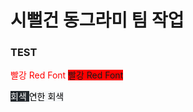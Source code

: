 # 시뻘건 동그라미 팀 작업

### TEST

<span style="color:red"> 빨강 Red Font</span>
<span style="background-color:red"> 빨강 Red Font</span>


<mark style='background-color: #24292e'><font color= "white"> 회색 </font></mark>
<mark style='background-color: #f6f8fa'> 연한 회색 </mark>
